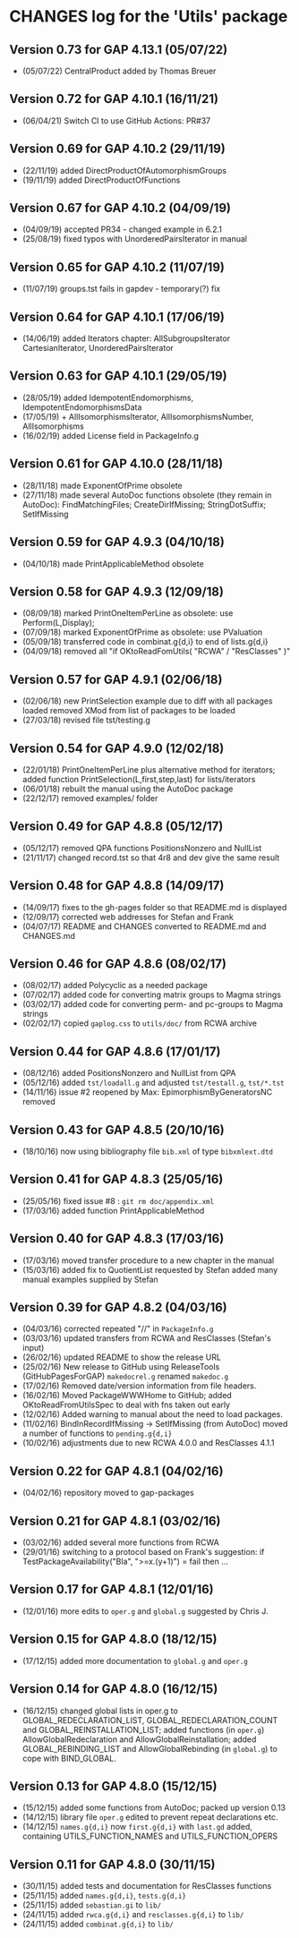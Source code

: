 # CHANGES log for the 'Utils' package

## Version 0.73 for GAP 4.13.1 (05/07/22) 

 * (05/07/22) CentralProduct added by Thomas Breuer 

## Version 0.72 for GAP 4.10.1 (16/11/21) 

 * (06/04/21) Switch CI to use GitHub Actions: PR#37

## Version 0.69 for GAP 4.10.2 (29/11/19) 

 * (22/11/19) added DirectProductOfAutomorphismGroups 
 * (19/11/19) added DirectProductOfFunctions 

## Version 0.67 for GAP 4.10.2 (04/09/19) 

 * (04/09/19) accepted PR34 - changed example in 6.2.1 
 * (25/08/19) fixed typos with UnorderedPairsIterator in manual 

## Version 0.65 for GAP 4.10.2 (11/07/19) 

 * (11/07/19) groups.tst fails in gapdev - temporary(?) fix 

## Version 0.64 for GAP 4.10.1 (17/06/19) 

 * (14/06/19) added Iterators chapter: AllSubgroupsIterator
              CartesianIterator, UnorderedPairsIterator

## Version 0.63 for GAP 4.10.1 (29/05/19) 

 * (28/05/19) added IdempotentEndomorphisms, IdempotentEndomorphismsData
 * (17/05/19) + AllIsomorphismsIterator, AllIsomorphismsNumber, AllIsomorphisms
 * (16/02/19) added License field in PackageInfo.g 

## Version 0.61 for GAP 4.10.0 (28/11/18) 

 * (28/11/18) made ExponentOfPrime obsolete
 * (27/11/18) made several AutoDoc functions obsolete (they remain in AutoDoc): 
           FindMatchingFiles; CreateDirIfMissing; StringDotSuffix; SetIfMissing

## Version 0.59 for GAP 4.9.3 (04/10/18) 

 * (04/10/18) made PrintApplicableMethod obsolete 

## Version 0.58 for GAP 4.9.3 (12/09/18) 

 * (08/09/18) marked PrintOneItemPerLine as obsolete: use Perform(L,Display);
 * (07/09/18) marked ExponentOfPrime as obsolete: use PValuation 
 * (05/09/18) transferred code in combinat.g{d,i} to end of lists.g{d,i}
 * (04/09/18) removed all "if OKtoReadFomUtils( "RCWA" / "ResClasses" )"

## Version 0.57 for GAP 4.9.1 (02/06/18) 

 * (02/06/18) new PrintSelection example due to diff with all packages loaded
              removed XMod from list of packages to be loaded 
 * (27/03/18) revised file tst/testing.g

## Version 0.54 for GAP 4.9.0 (12/02/18) 

 * (22/01/18) PrintOneItemPerLine plus alternative method for iterators; added 
              function PrintSelection(L,first,step,last) for lists/iterators
 * (06/01/18) rebuilt the manual using the AutoDoc package 
 * (22/12/17) removed examples/ folder

## Version 0.49 for GAP 4.8.8 (05/12/17) 

 * (05/12/17) removed QPA functions PositionsNonzero and NullList 
 * (21/11/17) changed record.tst so that 4r8 and dev give the same result 

## Version 0.48 for GAP 4.8.8 (14/09/17) 

 * (14/09/17) fixes to the gh-pages folder so that README.md is displayed 
 * (12/09/17) corrected web addresses for Stefan and Frank
 * (04/07/17) README and CHANGES converted to README.md and CHANGES.md 

## Version 0.46 for GAP 4.8.6 (08/02/17) 

 * (08/02/17) added Polycyclic as a needed package 
 * (07/02/17) added code for converting matrix groups to Magma strings 
 * (03/02/17) added code for converting perm- and pc-groups to Magma strings 
 * (02/02/17) copied `gaplog.css` to `utils/doc/` from RCWA archive 

## Version 0.44 for GAP 4.8.6 (17/01/17) 

 * (08/12/16) added PositionsNonzero and NullList from QPA 
 * (05/12/16) added `tst/loadall.g` and adjusted `tst/testall.g`, `tst/*.tst` 
 * (14/11/16) issue #2 reopened by Max: EpimorphismByGeneratorsNC removed 

## Version 0.43 for GAP 4.8.5 (20/10/16) 

 * (18/10/16) now using bibliography file `bib.xml` of type `bibxmlext.dtd`

## Version 0.41 for GAP 4.8.3 (25/05/16) 

 * (25/05/16) fixed issue #8 : `git rm doc/appendix.xml` 
 * (17/03/16) added function PrintApplicableMethod 

## Version 0.40 for GAP 4.8.3 (17/03/16)

 * (17/03/16) moved transfer procedure to a new chapter in the manual 
 * (15/03/16) added fix to QuotientList requested by Stefan 
              added many manual examples supplied by Stefan 

## Version 0.39 for GAP 4.8.2 (04/03/16)

 * (04/03/16) corrected repeated "//" in `PackageInfo.g` 
 * (03/03/16) updated transfers from RCWA and ResClasses (Stefan's input) 
 * (26/02/16) updated README to show the release URL 
 * (25/02/16) New release to GitHub using ReleaseTools (GitHubPagesForGAP) 
              `makedocrel.g` renamed `makedoc.g` 
 * (17/02/16) Removed date/version information from file headers. 
 * (16/02/16) Moved PackageWWWHome to GitHub; 
              added OKtoReadFromUtilsSpec to deal with fns taken out early 
 * (12/02/16) Added warning to manual about the need to load packages. 
 * (11/02/16) BindInRecordIfMissing -> SetIfMissing (from AutoDoc) 
              moved a number of functions to `pending.g{d,i}` 
 * (10/02/16) adjustments due to new RCWA 4.0.0 and ResClasses 4.1.1

## Version 0.22 for GAP 4.8.1 (04/02/16)

 * (04/02/16) repository moved to gap-packages 

## Version 0.21 for GAP 4.8.1 (03/02/16)

 * (03/02/16) added several more functions from RCWA
 * (29/01/16) switching to a protocol based on Frank's suggestion:
              if TestPackageAvailability("Bla", ">=x.(y+1)") = fail then ... 

## Version 0.17 for GAP 4.8.1 (12/01/16)

 * (12/01/16) more edits to `oper.g` and `global.g` suggested by Chris J.

## Version 0.15 for GAP 4.8.0 (18/12/15)

 * (17/12/15) added more documentation to `global.g` and `oper.g` 

## Version 0.14 for GAP 4.8.0 (16/12/15)

 * (16/12/15) changed global lists in oper.g to GLOBAL_REDECLARATION_LIST, 
              GLOBAL_REDECLARATION_COUNT and GLOBAL_REINSTALLATION_LIST; 
              added functions (in `oper.g`) AllowGlobalRedeclaration and 
              AllowGlobalReinstallation; added GLOBAL_REBINDING_LIST and 
              AllowGlobalRebinding (in `global.g`) to cope with BIND_GLOBAL. 

## Version 0.13 for GAP 4.8.0 (15/12/15)

 * (15/12/15) added some functions from AutoDoc; packed up version 0.13 
 * (14/12/15) library file `oper.g` edited to prevent repeat declarations etc. 
 * (14/12/15) `names.g{d,i}` now `first.g{d,i}` with `last.gd` added, 
              containing UTILS_FUNCTION_NAMES and UTILS_FUNCTION_OPERS 

## Version 0.11 for GAP 4.8.0 (30/11/15)

 * (30/11/15) added tests and documentation for ResClasses functions 
 * (25/11/15) added `names.g{d,i}`, `tests.g{d,i}`
 * (25/11/15) added `sebastian.gi` to `lib/`
 * (24/11/15) added `rwca.g{d,i}` and `resclasses.g{d,i}` to `lib/` 
 * (24/11/15) added `combinat.g{d,i}` to `lib/` 
